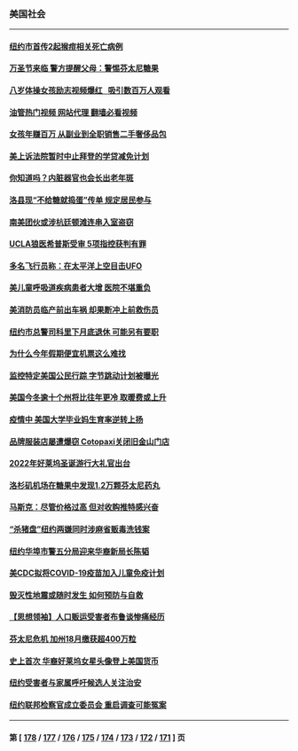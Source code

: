 ### 美国社会
---
#### [纽约市首传2起猴痘相关死亡病例](../../pages/ncid1078160/n13850598.md?10222045) 
#### [万圣节来临 警方提醒父母：警惕芬太尼糖果](../../pages/ncid1078160/n13850633.md?10222045) 
#### [八岁体操女孩励志视频爆红   吸引数百万人观看](../../pages/ncid1078160/n13850592.md?10222045) 
#### [油管热门视频 网站代理 翻墙必看视频](http://132.145.103.77:81/youtube.html?10222045)
#### [女孩年赚百万 从副业到全职销售二手奢侈品包](../../pages/ncid1078160/n13850593.md?10222045) 
#### [美上诉法院暂时中止拜登的学贷减免计划](../../pages/ncid1078160/n13850539.md?10222045) 
#### [你知道吗？内脏器官也会长出老年斑](../../pages/ncid1078160/n13850527.md?10222045) 
#### [洛县现“不给糖就捣蛋”传单 规定居民参与](../../pages/ncid1078160/n13850511.md?10222045) 
#### [南美团伙或涉杭廷顿滩连串入室盗窃](../../pages/ncid1078160/n13850506.md?10222045) 
#### [UCLA狼医希普斯受审 5项指控获判有罪](../../pages/ncid1078160/n13850491.md?10222045) 
#### [多名飞行员称：在太平洋上空目击UFO](../../pages/ncid1078160/n13850352.md?10222045) 
#### [美儿童呼吸道疾病患者大增 医院不堪重负](../../pages/ncid1078160/n13850283.md?10222045) 
#### [美消防员临产前出车祸 却果断冲上前救伤员](../../pages/ncid1078160/n13849980.md?10222045) 
#### [纽约市总警司科里下月底退休 可能另有要职](../../pages/ncid1078160/n13849968.md?10222045) 
#### [为什么今年假期便宜机票这么难找](../../pages/ncid1078160/n13849883.md?10222045) 
#### [监控特定美国公民行踪 字节跳动计划被曝光](../../pages/ncid1078160/n13849735.md?10222045) 
#### [美国今冬逾十个州将比往年更冷 取暖费或上升](../../pages/ncid1078160/n13849771.md?10222045) 
#### [疫情中 美国大学毕业妈生育率逆转上扬](../../pages/ncid1078160/n13849800.md?10222045) 
#### [品牌服装店屡遭爆窃 Cotopaxi关闭旧金山门店](../../pages/ncid1078160/n13849711.md?10222045) 
#### [2022年好莱坞圣诞游行大礼官出台](../../pages/ncid1078160/n13849780.md?10222045) 
#### [洛杉矶机场在糖果中发现1.2万颗芬太尼药丸](../../pages/ncid1078160/n13849608.md?10222045) 
#### [马斯克：尽管价格过高 但对收购推特感兴奋](../../pages/ncid1078160/n13849604.md?10222045) 
#### [“杀猪盘”纽约两嫌同时涉麻省贩毒洗钱案](../../pages/ncid1078160/n13849253.md?10222045) 
#### [纽约华埠市警五分局迎来华裔新局长陈韬](../../pages/ncid1078160/n13849242.md?10222045) 
#### [美CDC拟将COVID-19疫苗加入儿童免疫计划](../../pages/ncid1078160/n13849099.md?10222045) 
#### [毁灭性地震或随时发生 如何预防与自救](../../pages/ncid1078160/n13849223.md?10222045) 
#### [【思想领袖】人口贩运受害者布鲁谈惨痛经历](../../pages/ncid1078160/n13832124.md?10222045) 
#### [芬太尼危机 加州18月缴获超400万粒](../../pages/ncid1078160/n13849045.md?10222045) 
#### [史上首次 华裔好莱坞女星头像登上美国货币](../../pages/ncid1078160/n13848842.md?10222045) 
#### [纽约受害者与家属呼吁候选人关注治安](../../pages/ncid1078160/n13848553.md?10222045) 
#### [纽约联邦检察官成立委员会 重启调查可能冤案](../../pages/ncid1078160/n13848512.md?10222045) 

---
#### 第 [ [178](./178.md?10222045) / [177](./177.md?10222045) / [176](./176.md?10222045) / [175](./175.md?10222045) / [174](./174.md?10222045) / [173](./173.md?10222045) / [172](./172.md?10222045) / [171](./171.md?10222045) ] 页
